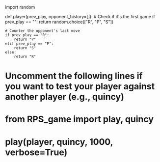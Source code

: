 import random

def player(prev_play, opponent_history=[]):
    # Check if it's the first game
    if prev_play == "":
        return random.choice(["R", "P", "S"])

    # Counter the opponent's last move
    if prev_play == "R":
        return "P"
    elif prev_play == "P":
        return "S"
    else:
        return "R"

# Uncomment the following lines if you want to test your player against another player (e.g., quincy)
# from RPS_game import play, quincy
# play(player, quincy, 1000, verbose=True)
